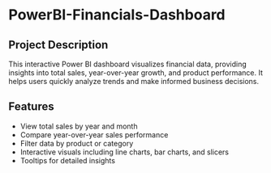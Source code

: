 # PowerBI-Financials-Dashboard
## Project Description
This interactive Power BI dashboard visualizes financial data, providing insights into total sales, year-over-year growth, and product performance.
It helps users quickly analyze trends and make informed business decisions.

## Features
- View total sales by year and month
- Compare year-over-year sales performance
- Filter data by product or category
- Interactive visuals including line charts, bar charts, and slicers
- Tooltips for detailed insights
